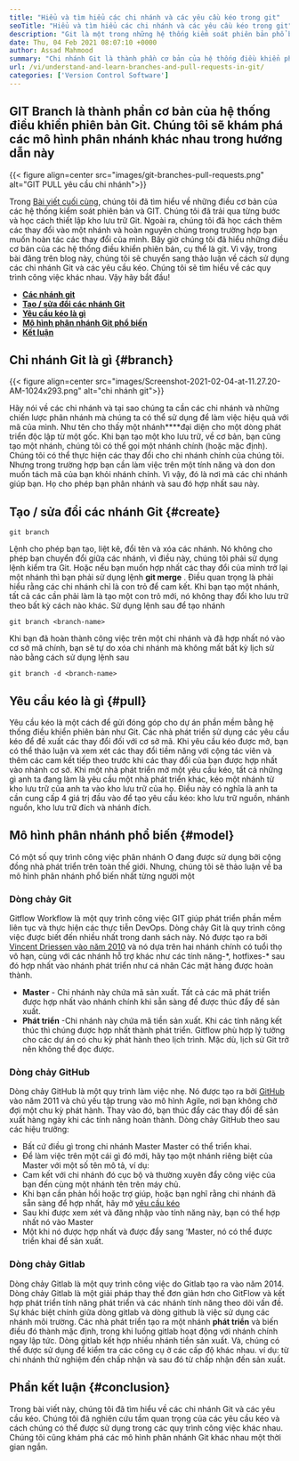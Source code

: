 ```yaml
---
title: "Hiểu và tìm hiểu các chi nhánh và các yêu cầu kéo trong git" 
seoTitle: "Hiểu và tìm hiểu các chi nhánh và các yêu cầu kéo trong git" 
description: "Git là một trong những hệ thống kiểm soát phiên bản phổ biến nhất. Trong bài viết này, Ewe sẽ hiểu cách sử dụng các nhánh Git và các yêu cầu kéo." 
date: Thu, 04 Feb 2021 08:07:10 +0000
author: Assad Mahmood
summary: "Chi nhánh Git là thành phần cơ bản của hệ thống điều khiển phiên bản Git. Chúng tôi sẽ khám phá các mô hình phân nhánh khác nhau trong hướng dẫn này" 
url: /vi/understand-and-learn-branches-and-pull-requests-in-git/
categories: ['Version Control Software']
---
```


## GIT Branch là thành phần cơ bản của hệ thống điều khiển phiên bản Git. Chúng tôi sẽ khám phá các mô hình phân nhánh khác nhau trong hướng dẫn này

{{< figure align=center src="images/git-branches-pull-requests.png" alt="GIT PULL yêu cầu chi nhánh">}}

Trong [Bài viết cuối cùng][1], chúng tôi đã tìm hiểu về những điều cơ bản của các hệ thống kiểm soát phiên bản và GIT. Chúng tôi đã trải qua từng bước và học cách thiết lập kho lưu trữ Git. Ngoài ra, chúng tôi đã học cách thêm các thay đổi vào một nhánh và hoàn nguyên chúng trong trường hợp bạn muốn hoàn tác các thay đổi của mình. Bây giờ chúng tôi đã hiểu những điều cơ bản của các hệ thống điều khiển phiên bản, cụ thể là git. Vì vậy, trong bài đăng trên blog này, chúng tôi sẽ chuyển sang thảo luận về cách sử dụng các chi nhánh Git và các yêu cầu kéo. Chúng tôi sẽ tìm hiểu về các quy trình công việc khác nhau. Vậy hãy bắt đầu!
* **[Các nhánh git][2]** 
* **[Tạo / sửa đổi các nhánh Git][3]** 
* **[Yêu cầu kéo là gì][4]** 
* **[Mô hình phân nhánh Git phổ biến][5]** 
* [ **Kết luận** ][6]

## Chi nhánh Git là gì {#branch}


{{< figure align=center src="images/Screenshot-2021-02-04-at-11.27.20-AM-1024x293.png" alt="chi nhánh git">}}

Hãy nói về các chi nhánh và tại sao chúng ta cần các chi nhánh và những chiến lược phân nhánh mà chúng ta có thể sử dụng để làm việc hiệu quả với mã của mình. Như tên cho thấy một nhánh****đại diện cho một dòng phát triển độc lập từ một gốc.
Khi bạn tạo một kho lưu trữ, về cơ bản, bạn cũng tạo một nhánh, chúng tôi có thể gọi một nhánh chính (hoặc mặc định). Chúng tôi có thể thực hiện các thay đổi cho chi nhánh chính của chúng tôi. Nhưng trong trường hợp bạn cần làm việc trên một tính năng và don don muốn tách mã của bạn khỏi nhánh chính. Vì vậy, đó là nơi mà các chi nhánh giúp bạn. Họ cho phép bạn phân nhánh và sau đó hợp nhất sau này.

## Tạo / sửa đổi các nhánh Git {#create}

```
git branch
```
Lệnh cho phép bạn tạo, liệt kê, đổi tên và xóa các nhánh. Nó không cho phép bạn chuyển đổi giữa các nhánh, vì điều này, chúng tôi phải sử dụng lệnh kiểm tra Git. Hoặc nếu bạn muốn hợp nhất các thay đổi của mình trở lại một nhánh thì bạn phải sử dụng lệnh **git merge** .
Điều quan trọng là phải hiểu rằng các chi nhánh chỉ là con trỏ để cam kết. Khi bạn tạo một nhánh, tất cả các cần phải làm là tạo một con trỏ mới, nó không thay đổi kho lưu trữ theo bất kỳ cách nào khác.
Sử dụng lệnh sau để tạo nhánh
```
git branch <branch-name>
```
Khi bạn đã hoàn thành công việc trên một chi nhánh và đã hợp nhất nó vào cơ sở mã chính, bạn sẽ tự do xóa chi nhánh mà không mất bất kỳ lịch sử nào bằng cách sử dụng lệnh sau
```
git branch -d <branch-name>
```

## Yêu cầu kéo là gì {#pull}

Yêu cầu kéo là một cách để gửi đóng góp cho dự án phần mềm bằng hệ thống điều khiển phiên bản như Git. Các nhà phát triển sử dụng các yêu cầu kéo để đề xuất các thay đổi đối với cơ sở mã. Khi yêu cầu kéo được mở, bạn có thể thảo luận và xem xét các thay đổi tiềm năng với cộng tác viên và thêm các cam kết tiếp theo trước khi các thay đổi của bạn được hợp nhất vào nhánh cơ sở.
Khi một nhà phát triển mở một yêu cầu kéo, tất cả những gì anh ta đang làm là yêu cầu một nhà phát triển khác, kéo một nhánh từ kho lưu trữ của anh ta vào kho lưu trữ của họ. Điều này có nghĩa là anh ta cần cung cấp 4 giá trị đầu vào để tạo yêu cầu kéo: kho lưu trữ nguồn, nhánh nguồn, kho lưu trữ đích và nhánh đích.

## Mô hình phân nhánh phổ biến {#model}

Có một số quy trình công việc phân nhánh O đang được sử dụng bởi cộng đồng nhà phát triển trên toàn thế giới. Nhưng, chúng tôi sẽ thảo luận về ba mô hình phân nhánh phổ biến nhất từng người một

### Dòng chảy Git
Gitflow Workflow là một quy trình công việc GIT giúp phát triển phần mềm liên tục và thực hiện các thực tiễn DevOps. Dòng chảy Git là quy trình công việc được biết đến nhiều nhất trong danh sách này. Nó được tạo ra bởi [Vincent Driessen vào năm 2010][7] và nó dựa trên hai nhánh chính có tuổi thọ vô hạn, cùng với các nhánh hỗ trợ khác như các tính năng-\*, hotfixes-\* sau đó hợp nhất vào nhánh phát triển như cá nhân Các mặt hàng được hoàn thành.
* **Master** - Chi nhánh này chứa mã sản xuất. Tất cả các mã phát triển được hợp nhất vào nhánh chính khi sẵn sàng để được thúc đẩy để sản xuất.
* **Phát triển** -Chi nhánh này chứa mã tiền sản xuất. Khi các tính năng kết thúc thì chúng được hợp nhất thành phát triển.
Gitflow phù hợp lý tưởng cho các dự án có chu kỳ phát hành theo lịch trình. Mặc dù, lịch sử Git trở nên không thể đọc được.

### Dòng chảy GitHub
Dòng chảy GitHub là một quy trình làm việc nhẹ. Nó được tạo ra bởi [GitHub][8] vào năm 2011 và chủ yếu tập trung vào mô hình Agile, nơi bạn không chờ đợi một chu kỳ phát hành. Thay vào đó, bạn thúc đẩy các thay đổi để sản xuất hàng ngày khi các tính năng hoàn thành.
Dòng chảy GitHub theo sau các hiệu trưởng:
  * Bất cứ điều gì trong chi nhánh Master Master có thể triển khai.
  * Để làm việc trên một cái gì đó mới, hãy tạo một nhánh riêng biệt của Master với một số tên mô tả, ví dụ:
  * Cam kết với chi nhánh đó cục bộ và thường xuyên đẩy công việc của bạn đến cùng một nhánh tên trên máy chủ.
  * Khi bạn cần phản hồi hoặc trợ giúp, hoặc bạn nghĩ rằng chi nhánh đã sẵn sàng để hợp nhất, hãy mở [yêu cầu kéo][4]
  * Sau khi được xem xét và đăng nhập vào tính năng này, bạn có thể hợp nhất nó vào Master
  * Một khi nó được hợp nhất và được đẩy sang ‘Master, nó có thể được triển khai để sản xuất.

### Dòng chảy Gitlab
Dòng chảy Gitlab là một quy trình công việc do Gitlab tạo ra vào năm 2014. Dòng chảy Gitlab là một giải pháp thay thế đơn giản hơn cho GitFlow và kết hợp phát triển tính năng phát triển và các nhánh tính năng theo dõi vấn đề. Sự khác biệt chính giữa dòng gitlab và dòng github là việc sử dụng các nhánh môi trường.
Các nhà phát triển tạo ra một nhánh **phát triển** và biến điều đó thành mặc định, trong khi luồng gitlab hoạt động với nhánh chính ngay lập tức. Dòng gitlab kết hợp nhiều nhánh tiền sản xuất. Và, chúng có thể được sử dụng để kiểm tra các công cụ ở các cấp độ khác nhau. ví dụ: từ chi nhánh thử nghiệm đến chấp nhận và sau đó từ chấp nhận đến sản xuất.

## Phần kết luận {#conclusion}

Trong bài viết này, chúng tôi đã tìm hiểu về các chi nhánh Git và các yêu cầu kéo. Chúng tôi đã nghiên cứu tầm quan trọng của các yêu cầu kéo và cách chúng có thể được sử dụng trong các quy trình công việc khác nhau. Chúng tôi cũng khám phá các mô hình phân nhánh Git khác nhau một thời gian ngắn.



[1]: https://blog.containerize.com/2021/01/08/guide-to-version-control-and-source-code-management-using-git/
[2]: #branch
[3]: #create
[4]: #pull
[5]: #model
[6]: #conclusion
[7]: https://nvie.com/posts/a-successful-git-branching-model/
[8]: http://scottchacon.com/2011/08/31/github-flow.html

